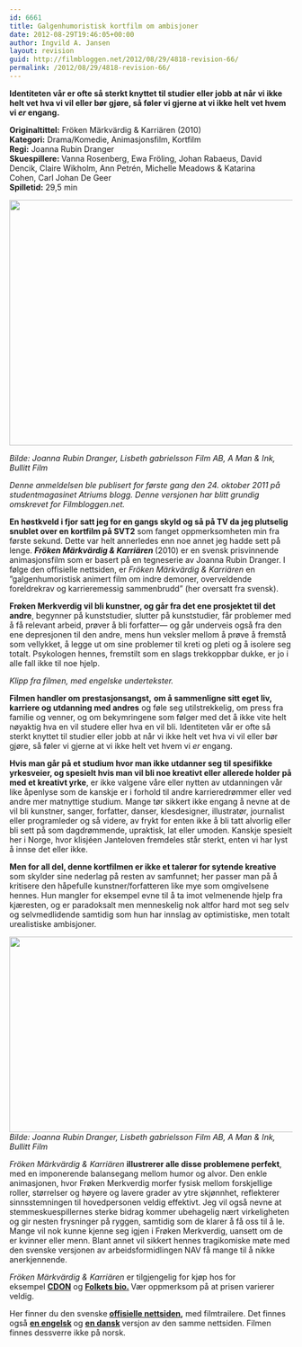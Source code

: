 ```yaml
---
id: 6661
title: Galgenhumoristisk kortfilm om ambisjoner
date: 2012-08-29T19:46:05+00:00
author: Ingvild A. Jansen
layout: revision
guid: http://filmbloggen.net/2012/08/29/4818-revision-66/
permalink: /2012/08/29/4818-revision-66/
---
```

<p style="text-align: left">
  <strong>Identiteten vår er ofte så sterkt knyttet til studier eller jobb at når vi ikke helt vet hva vi vil eller bør gjøre, så føler vi gjerne at vi ikke helt vet hvem vi <em>er</em> engang.</strong>
</p>

<p style="text-align: left">
  <strong>Originaltittel:</strong> Fröken Märkvärdig & Karriären (2010)<br /> <strong>Kategori:</strong> Drama/Komedie, Animasjonsfilm, Kortfilm<br /> <strong>Regi:</strong> Joanna Rubin Dranger<br /> <strong>Skuespillere: </strong>Vanna Rosenberg, Ewa Fröling, Johan Rabaeus, David Dencik, Claire Wikholm, Ann Petrén, Michelle Meadows & Katarina Cohen, Carl Johan De Geer<br /> <strong>Spilletid:</strong> 29,5 min
</p>

<p style="text-align: left">
  <a href="http://filmbloggen.net/2012/07/06/galgenhumoristisk-kortfilm-om-ambisjoner/froken-markvardig-i-baren/" rel="attachment wp-att-4826"><img class="aligncenter size-large wp-image-4826" src="http://filmbloggen.net/wp-content/uploads//2012/07/Fröken-Märkvärdig-i-baren-620x437.jpg" alt="" width="620" height="437" /></a>
</p>

_Bilde: Joanna Rubin Dranger, Lisbeth gabrielsson Film AB, A Man & Ink, Bullitt Film_

_Denne anmeldelsen ble publisert for første gang den 24. oktober 2011 på studentmagasinet Atriums blogg. Denne versjonen har blitt grundig omskrevet for Filmbloggen.net._

<p style="text-align: left">
  <strong>En høstkveld i fjor satt jeg for en gangs skyld og så på TV da jeg plutselig snublet over en kortfilm på SVT2</strong> som fanget oppmerksomheten min fra første sekund. Dette var helt annerledes enn noe annet jeg hadde sett på lenge. <strong><em>Fröken Märkvärdig & Karriären </em></strong>(2010) er en svensk prisvinnende animasjonsfilm som er basert på en tegneserie av Joanna Rubin Dranger. I følge den offisielle nettsiden, er <em>Fröken Märkvärdig & Karriären</em> en ”galgenhumoristisk animert film om indre demoner, overveldende foreldrekrav og karrieremessig sammenbrudd” (her oversatt fra svensk).
</p>

<p style="text-align: left">
  <strong>Frøken Merkverdig vil bli kunstner, og går fra det ene prosjektet til det andre</strong>, begynner på kunststudier, slutter på kunststudier, får problemer med å få relevant arbeid, prøver å bli forfatter— og går underveis også fra den ene depresjonen til den andre, mens hun veksler mellom å prøve å fremstå som vellykket, å legge ut om sine problemer til kreti og pleti og å isolere seg totalt. Psykologen hennes, fremstilt som en slags trekkoppbar dukke, er jo i alle fall ikke til noe hjelp.
</p>

<div class="video-shortcode">
</div>

_Klipp fra filmen, med engelske undertekster._

**Filmen handler om prestasjonsangst,** **om å sammenligne sitt eget liv, karriere og utdanning med andres** og føle seg utilstrekkelig, om press fra familie og venner, og om bekymringene som følger med det å ikke vite helt nøyaktig hva en vil studere eller hva en vil bli. Identiteten vår er ofte så sterkt knyttet til studier eller jobb at når vi ikke helt vet hva vi vil eller bør gjøre, så føler vi gjerne at vi ikke helt vet hvem vi _er_ engang.

**Hvis man går på et studium hvor man ikke utdanner seg til spesifikke yrkesveier, og spesielt hvis man vil bli noe kreativt eller allerede holder på med et kreativt yrke**, er ikke valgene våre eller nytten av utdanningen vår like åpenlyse som de kanskje er i forhold til andre karrieredrømmer eller ved andre mer matnyttige studium. Mange tør sikkert ikke engang å nevne at de vil bli kunstner, sanger, forfatter, danser, klesdesigner, illustratør, journalist eller programleder og så videre, av frykt for enten ikke å bli tatt alvorlig eller bli sett på som dagdrømmende, upraktisk, lat eller umoden. Kanskje spesielt her i Norge, hvor klisjéen Janteloven fremdeles står sterkt, enten vi har lyst å innse det eller ikke.

**Men for all del, denne kortfilmen er ikke et talerør for sytende kreative** som skylder sine nederlag på resten av samfunnet; her passer man på å kritisere den håpefulle kunstner/forfatteren like mye som omgivelsene hennes. Hun mangler for eksempel evne til å ta imot velmenende hjelp fra kjæresten, og er paradoksalt men menneskelig nok altfor hard mot seg selv og selvmedlidende samtidig som hun har innslag av optimistiske, men totalt urealistiske ambisjoner.

<a href="http://filmbloggen.net/2012/07/06/galgenhumoristisk-kortfilm-om-ambisjoner/froken-markvardig-drommer-om-hyllowood/" rel="attachment wp-att-4825"><img class="alignnone size-large wp-image-4825" src="http://filmbloggen.net/wp-content/uploads//2012/07/Fröken-Märkvärdig-drömmer-om-Hyllowood-620x348.jpg" alt="" width="620" height="348" /></a>  
_Bilde: Joanna Rubin Dranger, Lisbeth gabrielsson Film AB, A Man & Ink, Bullitt Film_

<div class="mceTemp">
  <p>
    <em>Fröken Märkvärdig & Karriären </em><strong>illustrerer alle disse problemene perfekt</strong>, med en imponerende balansegang mellom humor og alvor. Den enkle animasjonen, hvor Frøken Merkverdig morfer fysisk mellom forskjellige roller, størrelser og høyere og lavere grader av ytre skjønnhet, reflekterer sinnsstemningen til hovedpersonen veldig effektivt. Jeg vil også nevne at stemmeskuespillernes sterke bidrag kommer ubehagelig nært virkeligheten og gir nesten frysninger på ryggen, samtidig som de klarer å få oss til å le. Mange vil nok kunne kjenne seg igjen i Frøken Merkverdig, uansett om de er kvinner eller menn. Blant annet vil sikkert hennes tragikomiske møte med den svenske versjonen av arbeidsformidlingen NAV få mange til å nikke anerkjennende.
  </p>
  
  <p>
    <em>Fröken Märkvärdig & Karriären</em> er tilgjengelig for kjøp hos for eksempel <strong><a href="http://cdon.se/film/fr%C3%B6ken_m%C3%A4rkv%C3%A4rdig_%26_karri%C3%A4ren-11867785" target="_blank">CDON</a></strong> og <strong><a title="Folkets bio" href="http://folketsdvd.se/animerat/froken-markvardig-och-karriaren" target="_blank">Folkets bio.</a> </strong>Vær oppmerksom på at prisen varierer veldig.
  </p>
  
  <p>
    Her finner du den svenske<strong> <a title="Offisiell nettside" href="http://frokenmarkvardigochkarriaren.se/" target="_blank">offisielle nettsiden</a>,</strong> med filmtrailere. Det finnes også <strong><a title="Engelsk side" href="http://frokenmarkvardigochkarriaren.se/?lang=en" target="_blank">en engelsk</a> </strong>og <strong><a title="Dansk side" href="http://frokenmarkvardigochkarriaren.se/?lang=da" target="_blank">en dansk</a> </strong>versjon av den samme nettsiden. Filmen finnes dessverre ikke på norsk.
  </p>
</div>